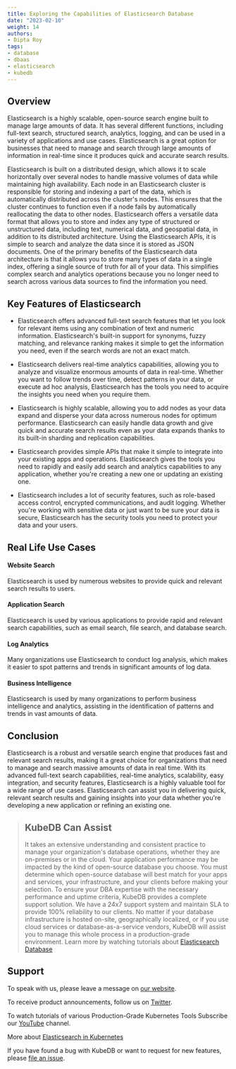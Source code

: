 ```yaml
---
title: Exploring the Capabilities of Elasticsearch Database
date: "2023-02-10"
weight: 14
authors:
- Dipta Roy
tags:
- database
- dbaas
- elasticsearch
- kubedb
---
```


## Overview
Elasticsearch is a highly scalable, open-source search engine built to manage large amounts of data. It has several different functions, including full-text search, structured search, analytics, logging, and can be used in a variety of applications and use cases. Elasticsearch is a great option for businesses that need to manage and search through large amounts of information in real-time since it produces quick and accurate search results.

Elasticsearch is built on a distributed design, which allows it to scale horizontally over several nodes to handle massive volumes of data while maintaining high availability. Each node in an Elasticsearch cluster is responsible for storing and indexing a part of the data, which is automatically distributed across the cluster's nodes. This ensures that the cluster continues to function even if a node fails by automatically reallocating the data to other nodes. Elasticsearch offers a versatile data format that allows you to store and index any type of structured or unstructured data, including text, numerical data, and geospatial data, in addition to its distributed architecture. Using the Elasticsearch APIs, it is simple to search and analyze the data since it is stored as JSON documents. One of the primary benefits of the Elasticsearch data architecture is that it allows you to store many types of data in a single index, offering a single source of truth for all of your data. This simplifies complex search and analytics operations because you no longer need to search across various data sources to find the information you need.



## Key Features of Elasticsearch

- Elasticsearch offers advanced full-text search features that let you look for relevant items using any combination of text and numeric information. Elasticsearch's built-in support for synonyms, fuzzy matching, and relevance ranking makes it simple to get the information you need, even if the search words are not an exact match.

- Elasticsearch delivers real-time analytics capabilities, allowing you to analyze and visualize enormous amounts of data in real-time. Whether you want to follow trends over time, detect patterns in your data, or execute ad hoc analysis, Elasticsearch has the tools you need to acquire the insights you need when you require them.

- Elasticsearch is highly scalable, allowing you to add nodes as your data expand and disperse your data across numerous nodes for optimum performance. Elasticsearch can easily handle data growth and give quick and accurate search results even as your data expands thanks to its built-in sharding and replication capabilities.

- Elasticsearch provides simple APIs that make it simple to integrate into your existing apps and operations. Elasticsearch gives the tools you need to rapidly and easily add search and analytics capabilities to any application, whether you're creating a new one or updating an existing one.

- Elasticsearch includes a lot of security features, such as role-based access control, encrypted communications, and audit logging. Whether you're working with sensitive data or just want to be sure your data is secure, Elasticsearch has the security tools you need to protect your data and your users.


## Real Life Use Cases

#### Website Search 
Elasticsearch is used by numerous websites to provide quick and relevant search results to users.

#### Application Search 
Elasticsearch is used by various applications to provide rapid and relevant search capabilities, such as email search, file search, and database search.

#### Log Analytics 
Many organizations use Elasticsearch to conduct log analysis, which makes it easier to spot patterns and trends in significant amounts of log data.

#### Business Intelligence
Elasticsearch is used by many organizations to perform business intelligence and analytics, assisting in the identification of patterns and trends in vast amounts of data.


## Conclusion
Elasticsearch is a robust and versatile search engine that produces fast and relevant search results, making it a great choice for organizations that need to manage and search massive amounts of data in real time. With its advanced full-text search capabilities, real-time analytics, scalability, easy integration, and security features, Elasticsearch is a highly valuable tool for a wide range of use cases. Elasticsearch can assist you in delivering quick, relevant search results and gaining insights into your data whether you're developing a new application or refining an existing one.



> ## KubeDB Can Assist
> It takes an extensive understanding and consistent practice to manage your organization's database operations, whether they are on-premises or in the cloud. Your application performance may be impacted by the kind of open-source database you choose. You must determine which open-source database will best match for your apps and services, your infrastructure, and your clients before making your selection. 
> To ensure your DBA expertise with the necessary performance and uptime criteria, KubeDB provides a complete support solution. We have a 24x7 support system and maintain SLA to provide 100% reliability to our clients. No matter if your database infrastructure is hosted on-site, geographically localized, or if you use cloud services or database-as-a-service vendors, KubeDB will assist you to manage this whole process in a production-grade environment. Learn more by watching tutorials about [Elasticsearch Database](https://youtube.com/playlist?list=PLoiT1Gv2KR1jUBUXY_DroCf9cJG9NlgFA)











## Support

To speak with us, please leave a message on [our website](https://appscode.com/contact/).

To receive product announcements, follow us on [Twitter](https://twitter.com/KubeDB).

To watch tutorials of various Production-Grade Kubernetes Tools Subscribe our [YouTube](https://youtube.com/@appscode) channel.

More about [Elasticsearch in Kubernetes](https://kubedb.com/kubernetes/databases/run-and-manage-elasticsearch-on-kubernetes/)

If you have found a bug with KubeDB or want to request for new features, please [file an issue](https://github.com/kubedb/project/issues/new).
